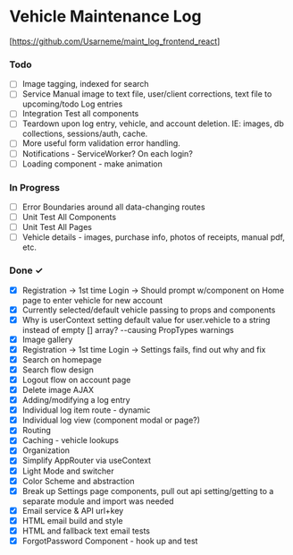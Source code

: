 # Vehicle Maintenance Log

[https://github.com/Usarneme/maint_log_frontend_react]

### Todo

- [ ] Image tagging, indexed for search  
- [ ] Service Manual image to text file, user/client corrections, text file to upcoming/todo Log entries  
- [ ] Integration Test all components  
- [ ] Teardown upon log entry, vehicle, and account deletion. IE: images, db collections, sessions/auth, cache.  
- [ ] More useful form validation error handling.  
- [ ] Notifications - ServiceWorker? On each login? 
- [ ] Loading component - make animation  

### In Progress

- [ ] Error Boundaries around all data-changing routes  
- [ ] Unit Test All Components 
- [ ] Unit Test All Pages  
- [ ] Vehicle details - images, purchase info, photos of receipts, manual pdf, etc.  

### Done ✓

- [x] Registration -> 1st time Login -> Should prompt w/component on Home page to enter vehicle for new account  
- [x] Currently selected/default vehicle passing to props and components  
- [x] Why is userContext setting default value for user.vehicle to a string instead of empty [] array? --causing PropTypes warnings  
- [x] Image gallery  
- [x] Registration -> 1st time Login -> Settings fails, find out why and fix  
- [x] Search on homepage  
- [x] Search flow design  
- [x] Logout flow on account page  
- [x] Delete image AJAX  
- [x] Adding/modifying a log entry  
- [x] Individual log item route - dynamic  
- [x] Individual log view (component modal or page?)  
- [x] Routing  
- [x] Caching - vehicle lookups  
- [x] Organization  
- [x] Simplify AppRouter via useContext  
- [x] Light Mode and switcher  
- [x] Color Scheme and abstraction  
- [x] Break up Settings page components, pull out api setting/getting to a separate module and import was needed  
- [x] Email service & API url+key  
- [x] HTML email build and style  
- [x] HTML and fallback text email tests  
- [x] ForgotPassword Component - hook up and test  
